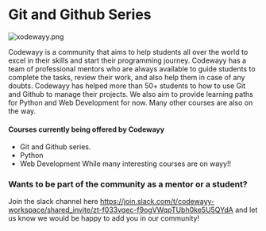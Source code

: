 # Git and Github Series

![xodewayy.png](https://www.dropbox.com/s/xjgb5hp4juz2quf/xodewayy.png?dl=0&raw=1)

Codewayy is a community that aims to help students all over the world to excel in their skills and start their programming journey. Codewayy has a team of professional mentors who are always available to guide students to complete the tasks, review their work, and also help them in case of any doubts. 
Codewayy has helped more than 50+ students to how to use Git and Github to manage their projects. We also aim to provide learning paths for Python and Web Development for now. Many other courses are also on the way.


#### Courses currently being offered by Codewayy
  - Git and Github series.
  - Python
  - Web Development
  While many interesting courses are on wayy!!

### Wants to be part of the community as a mentor or a student? 
Join the slack channel here https://join.slack.com/t/codewayy-workspace/shared_invite/zt-f033vqec-f9ogVWqpTUbh0ke5U5QYdA and let us know we would be happy to add you in our community!
